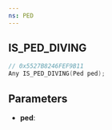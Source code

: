 ```yaml
---
ns: PED
---
```

## IS_PED_DIVING

```c
// 0x5527B8246FEF9B11
Any IS_PED_DIVING(Ped ped);
```

## Parameters
* **ped**:
